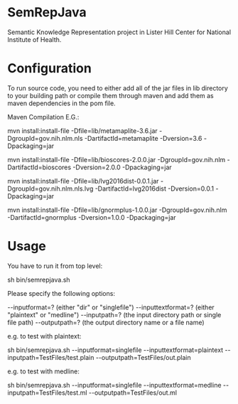 # SemRepJava

Semantic Knowledge Representation project in Lister Hill Center for National Institute of Health.

# Configuration

To run source code, you need to either add all of the jar files in lib directory to your building path or compile them through maven and add them as maven dependencies in the pom file.

Maven Compilation E.G.:

mvn install:install-file -Dfile=lib/metamaplite-3.6.jar -DgroupId=gov.nih.nlm.nls -DartifactId=metamaplite -Dversion=3.6 -Dpackaging=jar

mvn install:install-file -Dfile=lib/bioscores-2.0.0.jar -DgroupId=gov.nih.nlm -DartifactId=bioscores -Dversion=2.0.0 -Dpackaging=jar

mvn install:install-file -Dfile=lib/lvg2016dist-0.0.1.jar -DgroupId=gov.nih.nlm.nls.lvg -DartifactId=lvg2016dist -Dversion=0.0.1 -Dpackaging=jar

mvn install:install-file -Dfile=lib/gnormplus-1.0.0.jar -DgroupId=gov.nih.nlm -DartifactId=gnormplus -Dversion=1.0.0 -Dpackaging=jar




# Usage
You have to run it from top level:

sh bin/semrepjava.sh <options>

Please specify the following options:

--inputformat=? (either "dir" or "singlefile")
--inputtextformat=? (either "plaintext" or "medline")
--inputpath=? (the input directory path or single file path)
--outputpath=? (the output directory name or a file name)

e.g. to test with plaintext:

sh bin/semrepjava.sh --inputformat=singlefile --inputtextformat=plaintext --inputpath=TestFiles/test.plain --outputpath=TestFiles/out.plain

e.g. to test with medline:

sh bin/semrepjava.sh --inputformat=singlefile --inputtextformat=medline --inputpath=TestFiles/test.ml --outputpath=TestFiles/out.ml
